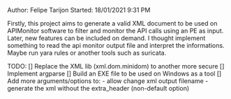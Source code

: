 Author: Felipe Tarijon
Started: 18/01/2021 9:31 PM

Firstly, this project aims to generate a valid XML document to be used on APIMonitor software to filter and monitor the API calls using an PE as input.
Later, new features can be included on demand. I thought implement something to read the api monitor output file and interpret the informations. Maybe run yara rules or another tools such as suricata.

TODO:
[] Replace the XML lib (xml.dom.minidom) to another more secure
[] Implement argparse
[] Build an EXE file to be used on Windows as a tool
[] Add more arguments/options to:
    - allow change xml output filename
    - generate the xml without the extra_header (non-default option)